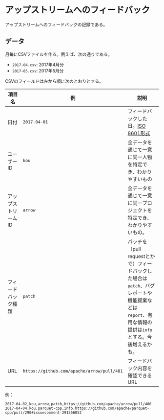 # アップストリームへのフィードバック

アップストリームへのフィードバックの記録である。

## データ

月毎にCSVファイルを作る。例えば、次の通りである。

  * `2017-04.csv`: 2017年4月分
  * `2017-05.csv`: 2017年5月分

CSVのフィールドは左から順に次のとおりとする。

| 項目名 | 例  | 説明 |
| ------ | --- | ---- |
| 日付   | `2017-04-01` | フィードバックした日。[ISO 8601形式](https://ja.wikipedia.org/wiki/ISO_8601) |
| ユーザーID | `kou` | 全データを通じて一意に同一人物を特定でき、わかりやすいもの |
| アップストリームID | `arrow` | 全データを通じて一意に同一プロジェクトを特定でき、わかりやすいもの。 |
| フィードバック種類 | `patch` | パッチを（pull requestとかで）フィードバックした場合は`patch`、バグレポートや機能提案などは`report`、有用な情報の提供は`info`とする。今後増えるかも。 |
| URL | `https://github.com/apache/arrow/pull/481` | フィードバック内容を確認できるURL |

例：

```csv
2017-04-02,kou,arrow,patch,https://github.com/apache/arrow/pull/480
2017-04-04,kou,parquet-cpp,info,https://github.com/apache/parquet-cpp/pull/290#issuecomment-291356052
```
